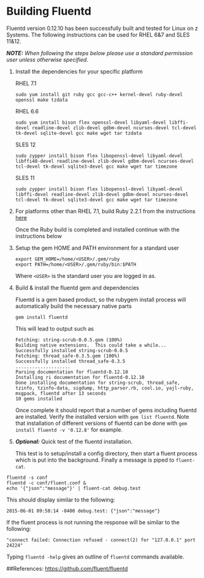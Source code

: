 # Building Fluentd

Fluentd version 0.12.10 has been successfully built and tested for Linux on z Systems.  The following instructions can be used for RHEL 6&7 and SLES 11&12.

_**NOTE:** When following the steps below please use a standard permission user unless otherwise specified._

1. Install the dependencies for your specific platform

    RHEL 7.1
    ```shell
    sudo yum install git ruby gcc gcc-c++ kernel-devel ruby-devel openssl make tzdata
    ```
    RHEL 6.6
    ```shell
    sudo yum install bison flex openssl-devel libyaml-devel libffi-devel readline-devel zlib-devel gdbm-devel ncurses-devel tcl-devel tk-devel sqlite-devel gcc make wget tar tzdata
    ```
    SLES 12
    ```shell
    sudo zypper install bison flex libopenssl-devel libyaml-devel libffi48-devel readline-devel zlib-devel gdbm-devel ncurses-devel tcl-devel tk-devel sqlite3-devel gcc make wget tar timezone
    ```
    SLES 11
    ```shell
    sudo zypper install bison flex libopenssl-devel libyaml-devel libffi-devel readline-devel zlib-devel gdbm-devel ncurses-devel tcl-devel tk-devel sqlite3-devel gcc make wget tar timezone
    ```

2. For platforms other than RHEL 7.1, build Ruby 2.2.1 from the instructions [here](https://github.com/linux-on-ibm-z/docs/wiki/Building-Ruby)

    Once the Ruby build is completed and installed continue with the instructions below
3. Setup the gem HOME and PATH environment for a standard user

    ```shell
    export GEM_HOME=/home/<USER>/.gem/ruby
    export PATH=/home/<USER>/.gem/ruby/bin:$PATH
    ```
    Where `<USER>` is the standard user you are logged in as.
4. Build & install the fluentd gem and dependencies

    Fluentd is a gem based product, so the rubygem install process will automatically build the necessary native parts
    ```shell
    gem install fluentd
    ```
    This will lead to output such as
    ```shell
    Fetching: string-scrub-0.0.5.gem (100%)
    Building native extensions.  This could take a while...
    Successfully installed string-scrub-0.0.5
    Fetching: thread_safe-0.3.5.gem (100%)
    Successfully installed thread_safe-0.3.5
    ....................
    Parsing documentation for fluentd-0.12.10
    Installing ri documentation for fluentd-0.12.10
    Done installing documentation for string-scrub, thread_safe, tzinfo, tzinfo-data, sigdump, http_parser.rb, cool.io, yajl-ruby, msgpack, fluentd after 13 seconds
    10 gems installed
    ```
    Once complete it should report that a number of gems including fluentd are installed. Verify the installed version with `gem list fluentd`.  Note that installation of different versions of fluentd can be done with `gem install fluentd -v '0.12.8'` for example.
5. _**Optional:**_ Quick test of the fluentd installation.

	This test is to setup/install a config directory, then start a fluent process which is put into the background.  Finally a message is piped to `fluent-cat`.
  
  ```shell
  fluentd -s conf
  fluentd -c conf/fluent.conf &
  echo '{"json":"message"}' | fluent-cat debug.test
  ```
  This should display similar to the following:
  ```shell
  2015-06-01 09:58:14 -0400 debug.test: {"json":"message"}
  ```
  If the fluent process is not running the response will be similar to the following:
  ```shell
  "connect failed: Connection refused - connect(2) for "127.0.0.1" port 24224"
  ```
  Typing `fluentd -help` gives an outline of `fluentd` commands available. 

##References:
https://github.com/fluent/fluentd

